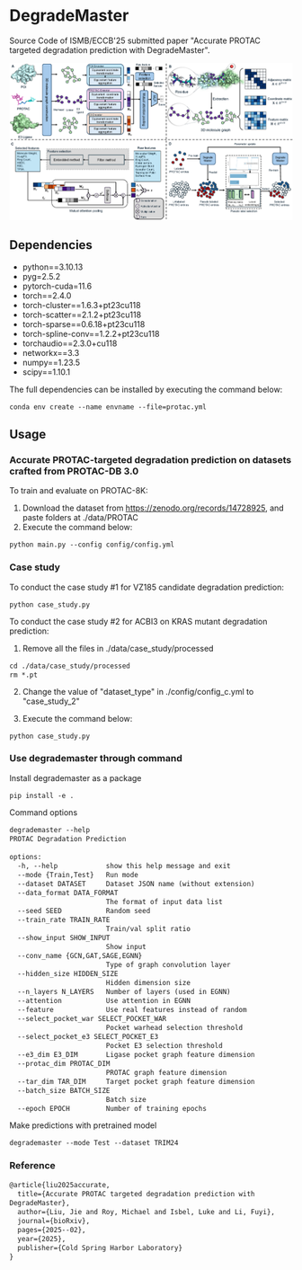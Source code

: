 # DegradeMaster
Source Code of ISMB/ECCB'25 submitted paper "Accurate PROTAC targeted degradation prediction with DegradeMaster".

![alt text](https://github.com/Jackson117/DegradeMaster/blob/main/framework.png?raw=true)

## Dependencies
+ python==3.10.13
+ pyg=2.5.2
+ pytorch-cuda=11.6
+ torch==2.4.0 
+ torch-cluster==1.6.3+pt23cu118 
+ torch-scatter==2.1.2+pt23cu118 
+ torch-sparse==0.6.18+pt23cu118 
+ torch-spline-conv==1.2.2+pt23cu118 
+ torchaudio==2.3.0+cu118
+ networkx==3.3
+ numpy==1.23.5
+ scipy==1.10.1

The full dependencies can be installed by executing the command below:
```
conda env create --name envname --file=protac.yml
```

## Usage
### Accurate PROTAC-targeted degradation prediction on datasets crafted from PROTAC-DB 3.0
To train and evaluate on PROTAC-8K:
1. Download the dataset from https://zenodo.org/records/14728925, and paste folders at ./data/PROTAC
2. Execute the command below:
```
python main.py --config config/config.yml
```

### Case study
To conduct the case study #1 for VZ185 candidate degradation prediction:
```
python case_study.py
```

To conduct the case study #2 for ACBI3 on KRAS mutant degradation prediction:
1. Remove all the files in ./data/case_study/processed
```
cd ./data/case_study/processed
rm *.pt
```
2. Change the value of "dataset_type" in ./config/config_c.yml to "case_study_2"

3. Execute the command below:
```
python case_study.py
```

### Use degrademaster through command
Install degrademaster as a package
```
pip install -e .
```

Command options
```
degrademaster --help
PROTAC Degradation Prediction

options:
  -h, --help            show this help message and exit
  --mode {Train,Test}   Run mode
  --dataset DATASET     Dataset JSON name (without extension)
  --data_format DATA_FORMAT
                        The format of input data list
  --seed SEED           Random seed
  --train_rate TRAIN_RATE
                        Train/val split ratio
  --show_input SHOW_INPUT
                        Show input
  --conv_name {GCN,GAT,SAGE,EGNN}
                        Type of graph convolution layer
  --hidden_size HIDDEN_SIZE
                        Hidden dimension size
  --n_layers N_LAYERS   Number of layers (used in EGNN)
  --attention           Use attention in EGNN
  --feature             Use real features instead of random
  --select_pocket_war SELECT_POCKET_WAR
                        Pocket warhead selection threshold
  --select_pocket_e3 SELECT_POCKET_E3
                        Pocket E3 selection threshold
  --e3_dim E3_DIM       Ligase pocket graph feature dimension
  --protac_dim PROTAC_DIM
                        PROTAC graph feature dimension
  --tar_dim TAR_DIM     Target pocket graph feature dimension
  --batch_size BATCH_SIZE
                        Batch size
  --epoch EPOCH         Number of training epochs

```
Make predictions with pretrained model
```
degrademaster --mode Test --dataset TRIM24
```

### Reference
```
@article{liu2025accurate,
  title={Accurate PROTAC targeted degradation prediction with DegradeMaster},
  author={Liu, Jie and Roy, Michael and Isbel, Luke and Li, Fuyi},
  journal={bioRxiv},
  pages={2025--02},
  year={2025},
  publisher={Cold Spring Harbor Laboratory}
}
```
